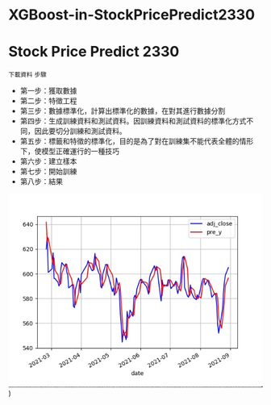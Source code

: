 # XGBoost-in-StockPricePredict2330
# Stock Price Predict 2330

`下載資料`
`步驟`
  * 第一步：獲取數據
  * 第二步：特徵工程
  * 第三步：數據標準化，計算出標準化的數據，在對其進行數據分割
  * 第四步：生成訓練資料和測試資料。因訓練資料和測試資料的標準化方式不同，因此要切分訓練和測試資料。
  * 第五步：標籤和特徵的標準化，目的是為了對在訓練集不能代表全體的情形下，使模型正確運行的一種技巧
  * 第六步：建立樣本
  * 第七步：開始訓練
  * 第八步：結果
 
![image](https://github.com/noopy523/XGBoost-in-StockPricePredict2330/blob/main/result.jpg))
